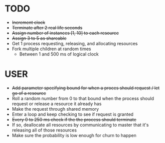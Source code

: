# TODO
* ~~Increment clock~~
* ~~Terminate after 2 real life seconds~~
* ~~Assign number of instances [1, 10] to each resource~~
* ~~Assign 3 to 5 as shareable~~
* Get 1 process requesting, releasing, and allocating resources
* Fork multiple children at random times
  * Between 1 and 500 ms of logical clock

# USER
* ~~Add parameter specifying bound for when a proces should request / let go of a resource~~
* Roll a random number from 0 to that bound when the process should request or release a resource it already has
* Make the request through shared memory
* Enter a loop and keep checking to see if request is granted
* ~~Every 0 to 250 ms check if the the process should terminate~~
* If so, deallocate all resources by communicating to master that it's releasing all of those resources
* Make sure the probability is low enough for churn to happen

